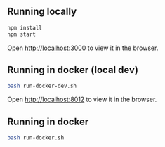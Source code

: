 
## Running locally

```bash
npm install
npm start
```
Open [http://localhost:3000](http://localhost:3000) to view it in the browser.


## Running in docker (local dev)
```bash
bash run-docker-dev.sh
```
Open [http://localhost:8012](http://localhost:8012) to view it in the browser.

## Running in docker
```bash
bash run-docker.sh
```
